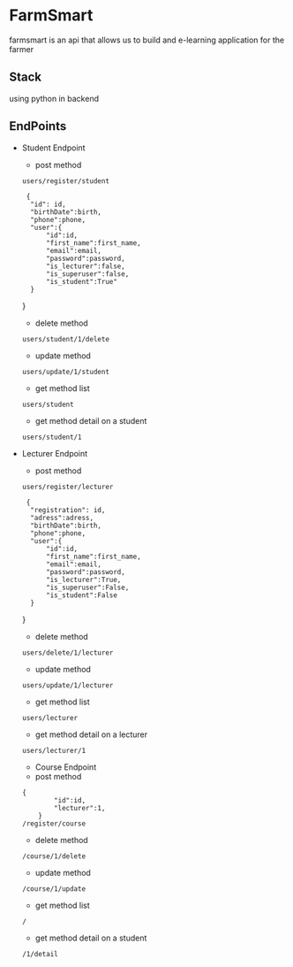 # FarmSmart
farmsmart is an api that allows us to build and e-learning application for the farmer

## Stack

using python in backend

## EndPoints

- Student Endpoint
  *  post method
    ```
    users/register/student
    ```
       {
        "id": id,
        "birthDate":birth,
        "phone":phone,
        "user":{
            "id":id,
            "first_name":first_name,
            "email":email,
            "password":password,
            "is_lecturer":false,
            "is_superuser":false,
            "is_student":True"
        }
    }
  * delete method
  ```
  users/student/1/delete
  ```
  * update method
  ```
  users/update/1/student
  ```
  * get method list 
  ```
  users/student
  ```
  * get method detail on a student
  ```
  users/student/1
  ```

- Lecturer Endpoint
  *  post method
    ```
    users/register/lecturer
    ```
       {
        "registration": id,
        "adress":adress,
        "birthDate":birth,
        "phone":phone,
        "user":{
            "id":id,
            "first_name":first_name,
            "email":email,
            "password":password,
            "is_lecturer":True,
            "is_superuser":False,
            "is_student":False
        }
    }
  * delete method
  ```
  users/delete/1/lecturer
  ```
  * update method
  ```
  users/update/1/lecturer
  ```
  * get method list 
  ```
  users/lecturer
  ```
  * get method detail on a lecturer
  ```
  users/lecturer/1
  ```
  
  - Course Endpoint
  *  post method
    ```
    {
            "id":id,
            "lecturer":1,
        }
    /register/course
    ```
  * delete method
  ```
  /course/1/delete
  ```
  * update method
  ```
  /course/1/update
  ```
  * get method list 
  ```
  /
  ```
  * get method detail on a student
  ```
  /1/detail
  ```